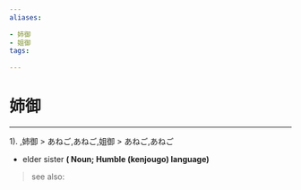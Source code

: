 ```yaml
---
aliases:
    
- 姉御
- 姐御
tags:
    
---
```


# 姉御
---
1).
,姉御 > あねご,あねご,姐御 > あねご,あねご

- elder sister
**( Noun; Humble (kenjougo) language)**
> see also: 
            